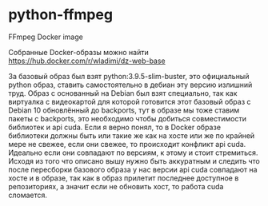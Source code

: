 # python-ffmpeg
FFmpeg Docker image

Собранные Docker-образы можно найти https://hub.docker.com/r/wladimi/dz-web-base

За базовый образ был взят python:3.9.5-slim-buster, это официальный python образ, ставить самостоятельно в дебиан эту версию излишний труд. Образ с основанный на Debian был взят специально, так как виртуалка с видеокартой для которой готовится этот базовый образ с Debian 10 обновлённый до backports, тут в образе мы тоже ставим пакеты с backports, это необходимо чтобы добиться совместимости библиотек и api cuda. Если я верно понял, то в Docker образе библиотеки должны быть или такие же как на хосте или же по крайней мере не свежее, если они свежее, то происходит конфликт api cuda. Идеально если они совпадают по версиям, к этому и стоит стремиться.
Исходя из того что описано вышу нужно быть аккуратным и следить что после пересборки базового образа у нас версии api cuda совпадают на хосте и в образе, так как в образ прилетит последнее доступное в репозиториях, а значит если не обновить хост, то работа cuda сломается.
